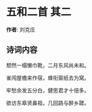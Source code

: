 # 五和二首  其二

**作者**: 刘克庄

## 诗词内容

颓然一榻懒巾靴，二月东风尚未和。

雀闯屋檐来作宿，蜂衔窗纸去为窝。

牢愁余发五分白，健思君才十倍多。

欲访东皋贤鼻祖，几回路与醉乡蹉。

